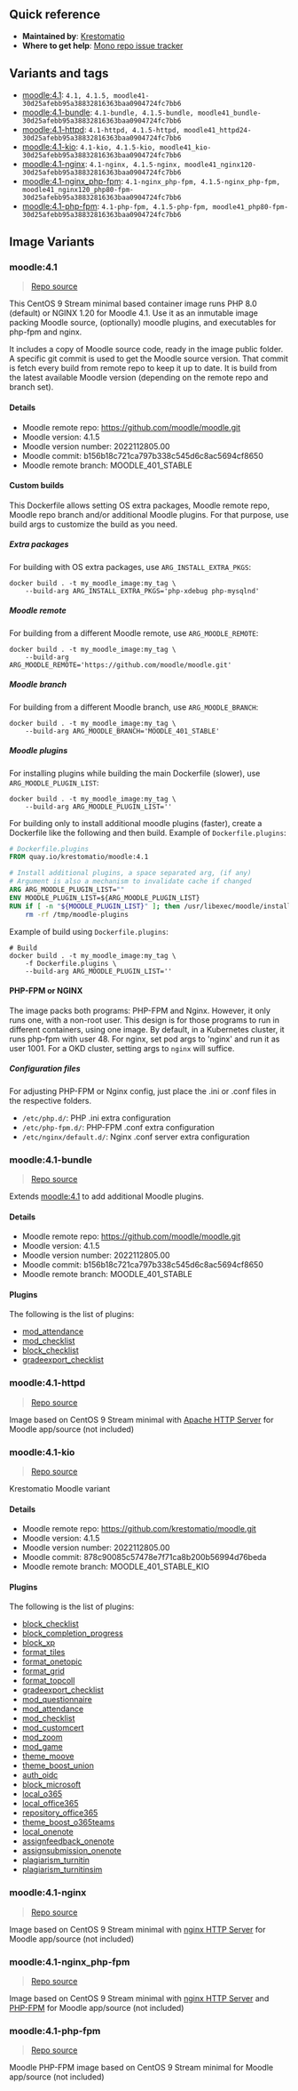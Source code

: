 ## Quick reference
- **Maintained by**:
[Krestomatio](https://github.com/krestomatio)
- **Where to get help**:
[Mono repo issue tracker](https://github.com/krestomatio/container_builder/issues)

## Variants and tags
- [moodle:4.1](#moodle41): `4.1, 4.1.5, moodle41-30d25afebb95a38832816363baa0904724fc7bb6`
- [moodle:4.1-bundle](#moodle41-bundle): `4.1-bundle, 4.1.5-bundle, moodle41_bundle-30d25afebb95a38832816363baa0904724fc7bb6`
- [moodle:4.1-httpd](#moodle41-httpd): `4.1-httpd, 4.1.5-httpd, moodle41_httpd24-30d25afebb95a38832816363baa0904724fc7bb6`
- [moodle:4.1-kio](#moodle41-kio): `4.1-kio, 4.1.5-kio, moodle41_kio-30d25afebb95a38832816363baa0904724fc7bb6`
- [moodle:4.1-nginx](#moodle41-nginx): `4.1-nginx, 4.1.5-nginx, moodle41_nginx120-30d25afebb95a38832816363baa0904724fc7bb6`
- [moodle:4.1-nginx_php-fpm](#moodle41-nginxphp-fpm): `4.1-nginx_php-fpm, 4.1.5-nginx_php-fpm, moodle41_nginx120_php80-fpm-30d25afebb95a38832816363baa0904724fc7bb6`
- [moodle:4.1-php-fpm](#moodle41-php-fpm): `4.1-php-fpm, 4.1.5-php-fpm, moodle41_php80-fpm-30d25afebb95a38832816363baa0904724fc7bb6`


## Image Variants
### moodle:4.1
> [Repo source](https://github.com/krestomatio/container_builder/tree/master/moodle/moodle41)

This CentOS 9 Stream minimal based container image runs PHP 8.0 (default) or NGINX 1.20 for Moodle 4.1. Use it as an inmutable image packing Moodle source, (optionally) moodle plugins, and executables for php-fpm and nginx.

It includes a copy of Moodle source code, ready in the image public folder. A specific git commit is used to get the Moodle source version. That commit is fetch every build from remote repo to keep it up to date.  It is build from the latest available Moodle version (depending on the remote repo and branch set).

#### Details
* Moodle remote repo: https://github.com/moodle/moodle.git
* Moodle version: 4.1.5
* Moodle version number: 2022112805.00
* Moodle commit: b156b18c721ca797b338c545d6c8ac5694cf8650
* Moodle remote branch: MOODLE\_401\_STABLE

#### Custom builds
This Dockerfile allows setting OS extra packages, Moodle remote repo, Moodle repo branch and/or additional Moodle plugins. For that purpose, use build args to customize the build as you need.

##### Extra packages
For building with OS extra packages, use `ARG_INSTALL_EXTRA_PKGS`:
```
docker build . -t my_moodle_image:my_tag \
    --build-arg ARG_INSTALL_EXTRA_PKGS='php-xdebug php-mysqlnd'
```

##### Moodle remote
For building from a different Moodle remote, use `ARG_MOODLE_REMOTE`:
```
docker build . -t my_moodle_image:my_tag \
    --build-arg ARG_MOODLE_REMOTE='https://github.com/moodle/moodle.git'
```

##### Moodle branch
For building from a different Moodle branch, use `ARG_MOODLE_BRANCH`:
```
docker build . -t my_moodle_image:my_tag \
    --build-arg ARG_MOODLE_BRANCH='MOODLE_401_STABLE'
```

##### Moodle plugins
For installing plugins while building the main Dockerfile (slower), use `ARG_MOODLE_PLUGIN_LIST`:
```
docker build . -t my_moodle_image:my_tag \
    --build-arg ARG_MOODLE_PLUGIN_LIST=''
```
For building only to install additional moodle plugins (faster), create a Dockerfile like the following and then build.
Example of `Dockerfile.plugins`:
```dockerfile
# Dockerfile.plugins
FROM quay.io/krestomatio/moodle:4.1

# Install additional plugins, a space separated arg, (if any)
# Argument is also a mechanism to invalidate cache if changed
ARG ARG_MOODLE_PLUGIN_LIST=""
ENV MOODLE_PLUGIN_LIST=${ARG_MOODLE_PLUGIN_LIST}
RUN if [ -n "${MOODLE_PLUGIN_LIST}" ]; then /usr/libexec/moodle/install-plugin-list -p "${MOODLE_PLUGIN_LIST}"; fi && \
    rm -rf /tmp/moodle-plugins
```
Example of build using `Dockerfile.plugins`:
```
# Build
docker build . -t my_moodle_image:my_tag \
    -f Dockerfile.plugins \
    --build-arg ARG_MOODLE_PLUGIN_LIST=''
```

#### PHP-FPM or NGINX
The image packs both programs: PHP-FPM and Nginx. However, it only runs one, with a non-root user. This design is for those programs to run in different containers, using one image. By default, in a Kubernetes cluster, it runs php-fpm with user 48. For nginx, set pod args to 'nginx' and run it as user 1001. For a OKD cluster, setting args to `nginx` will suffice.
##### Configuration files
For adjusting PHP-FPM or Nginx config, just place the .ini or .conf files in the respective folders.
- `/etc/php.d/`: PHP .ini extra configuration
- `/etc/php-fpm.d/`: PHP-FPM .conf extra configuration
- `/etc/nginx/default.d/`: Nginx .conf server extra configuration

### moodle:4.1-bundle
> [Repo source](https://github.com/krestomatio/container_builder/tree/master/moodle/moodle41_bundle)

Extends [moodle:4.1](#moodle41) to add additional Moodle plugins.

#### Details
* Moodle remote repo: https://github.com/moodle/moodle.git
* Moodle version: 4.1.5
* Moodle version number: 2022112805.00
* Moodle commit: b156b18c721ca797b338c545d6c8ac5694cf8650
* Moodle remote branch: MOODLE\_401\_STABLE

#### Plugins
The following is the list of plugins:
- [mod_attendance](https://moodle.org/plugins/mod_attendance)
- [mod_checklist](https://moodle.org/plugins/mod_checklist)
- [block_checklist](https://moodle.org/plugins/block_checklist)
- [gradeexport_checklist](https://moodle.org/plugins/gradeexport_checklist)

### moodle:4.1-httpd
> [Repo source](https://github.com/krestomatio/container_builder/tree/master/moodle/moodle41_httpd24)

Image based on CentOS 9 Stream minimal with [Apache HTTP Server](https://httpd.apache.org/) for Moodle app/source (not included)

### moodle:4.1-kio
> [Repo source](https://github.com/krestomatio/container_builder/tree/master/moodle/moodle41_kio)

Krestomatio Moodle variant

#### Details
* Moodle remote repo: https://github.com/krestomatio/moodle.git
* Moodle version: 4.1.5
* Moodle version number: 2022112805.00
* Moodle commit: 878c90085c57478e7f71ca8b200b56994d76beda
* Moodle remote branch: MOODLE\_401\_STABLE\_KIO

#### Plugins
The following is the list of plugins:
- [block_checklist](https://moodle.org/plugins/block_checklist)
- [block_completion_progress](https://moodle.org/plugins/block_completion_progress)
- [block_xp](https://moodle.org/plugins/block_xp)
- [format_tiles](https://moodle.org/plugins/format_tiles)
- [format_onetopic](https://moodle.org/plugins/format_onetopic)
- [format_grid](https://moodle.org/plugins/format_grid)
- [format_topcoll](https://moodle.org/plugins/format_topcoll)
- [gradeexport_checklist](https://moodle.org/plugins/gradeexport_checklist)
- [mod_questionnaire](https://moodle.org/plugins/mod_questionnaire)
- [mod_attendance](https://moodle.org/plugins/mod_attendance)
- [mod_checklist](https://moodle.org/plugins/mod_checklist)
- [mod_customcert](https://moodle.org/plugins/mod_customcert)
- [mod_zoom](https://moodle.org/plugins/mod_zoom)
- [mod_game](https://moodle.org/plugins/mod_game)
- [theme_moove](https://moodle.org/plugins/theme_moove)
- [theme_boost_union](https://moodle.org/plugins/theme_boost_union)
- [auth_oidc](https://moodle.org/plugins/auth_oidc)
- [block_microsoft](https://moodle.org/plugins/block_microsoft)
- [local_o365](https://moodle.org/plugins/local_o365)
- [local_office365](https://moodle.org/plugins/local_office365)
- [repository_office365](https://moodle.org/plugins/repository_office365)
- [theme_boost_o365teams](https://moodle.org/plugins/theme_boost_o365teams)
- [local_onenote](https://moodle.org/plugins/local_onenote)
- [assignfeedback_onenote](https://moodle.org/plugins/assignfeedback_onenote)
- [assignsubmission_onenote](https://moodle.org/plugins/assignsubmission_onenote)
- [plagiarism_turnitin](https://moodle.org/plugins/plagiarism_turnitin)
- [plagiarism_turnitinsim](https://moodle.org/plugins/plagiarism_turnitinsim)

### moodle:4.1-nginx
> [Repo source](https://github.com/krestomatio/container_builder/tree/master/moodle/moodle41_nginx120)

Image based on CentOS 9 Stream minimal with [nginx HTTP Server](https://nginx.org/) for Moodle app/source (not included)

### moodle:4.1-nginx_php-fpm
> [Repo source](https://github.com/krestomatio/container_builder/tree/master/moodle/moodle41_nginx120_php80-fpm)

Image based on CentOS 9 Stream minimal with [nginx HTTP Server](https://nginx.org/) and [PHP-FPM](https://php-fpm.org/) for Moodle app/source (not included)

### moodle:4.1-php-fpm
> [Repo source](https://github.com/krestomatio/container_builder/tree/master/moodle/moodle41_php80-fpm)

Moodle PHP-FPM image based on CentOS 9 Stream minimal for Moodle app/source (not included)

